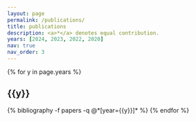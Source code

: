 ```yaml
---
layout: page
permalink: /publications/
title: publications
description: <a>*</a> denotes equal contribution.
years: [2024, 2023, 2022, 2020]
nav: true
nav_order: 3
---
```


<!-- _pages/publications.md -->

<div class="publications">

{% for y in page.years %}

  <h2 class="year">{{y}}</h2>
  {% bibliography -f papers -q @*[year={{y}}]* %}
{% endfor %}

</div>
